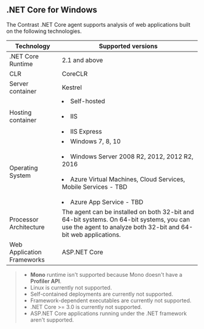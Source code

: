 <!--
title: "Contrast .NET Core Agent Supported Technology"
description: "Contrast .NET Core agent supported technology"
tags: "installation agent .NET Core windows azure supported technology"
-->

## .NET Core for Windows

The Contrast .NET Core agent supports analysis of web applications built on the following technologies.

| Technology                 | Supported versions                       |
| -------------------------- | ---------------------------------------- |
| .NET Core Runtime             | 2.1 and above |
| CLR                        | CoreCLR |
| Server container                | Kestrel                |
| Hosting container          | <li>Self-hosted</li><br /> <li>IIS</li><br /><li>IIS Express</li>
| Operating System           | <li>Windows 7, 8, 10</li><br/> <li>Windows Server 2008 R2, 2012, 2012 R2, 2016</li><br/><li>Azure Virtual Machines, Cloud Services, Mobile Services - TBD</li><br/><li> Azure App Service - TBD </li> |
| Processor Architecture     | The agent can be installed on both 32-bit and 64-bit systems. On 64-bit systems, you can use the agent to analyze both 32-bit and 64-bit web applications. |
| Web Application Frameworks | ASP.NET Core |

> * **Mono** runtime isn't supported because Mono doesn't have a **Profiler API**. 
> * Linux is currently not supported.
> * Self-contained deployments are currently not supported.
> * Framework-dependent executables are currently not supported.
> * .NET Core >= 3.0 is currently not supported.
> * ASP.NET Core applications running under the .NET framework aren't supported.

<!-- ## .NET Core for Azure App Service 

TBD if we will support in the first release. -->